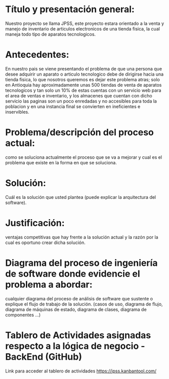 # Título y presentación general: 

Nuestro proyecto se llama JPSS, este proyecto estara orientado a
la venta y manejo de inventario de articulos electronicos de una tienda fisica, la cual maneja
todo tipo de aparatos tecnologicos.


# Antecedentes:

En nuestro pais se viene presentando el problema de que una persona que desee adquirir
un aparato o articulo tecnologico debe de dirigirse hacia una tienda fisica, lo que
nosotros queremos es dejar este problema atras; solo en Antioquia hay aproximadamente
unas 500 tiendas de venta de aparatos tecnologicos y tan solo un 10% de estas cuentas
con un servicio web para el area de ventas e inventario, y los almacenes que cuentan con
dicho servicio las paginas son un poco enredadas y no accesibles para toda la poblacion
y en una instancia final se convierten en ineficientes e inservibles.


# Problema/descripción del proceso actual: 

como se soluciona actualmente el proceso que se va a mejorar y cual es el 
problema que existe en la forma en que se soluciona.

# Solución: 

Cuál es la solución que usted plantea (puede explicar la arquitectura
del software).

# Justificación: 

ventajas competitivas que hay frente a la solución actual y la razón 
por la cual es oportuno crear dicha solución.

# Diagrama del proceso de ingeniería de software donde evidencie el problema a abordar: 

cualquier diagrama del proceso de análisis de software que sustente
o explique el flujo de trabajo de la solución. (casos de uso, diagrama de flujo,
diagrama de máquinas de estado, diagrama de clases, diagrama de
componentes ...)

# Tablero de Actividades asignadas respecto a la lógica de negocio - BackEnd (GitHub)

Link para acceder al tablero de actividades
https://jpss.kanbantool.com/

